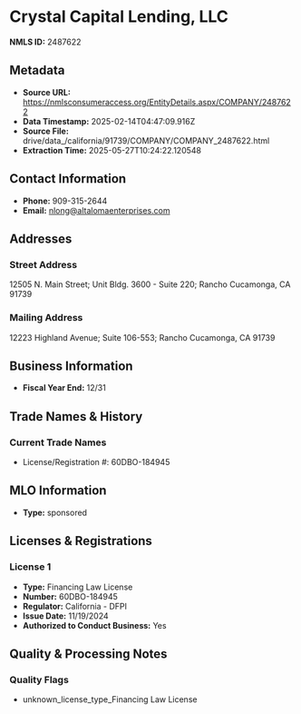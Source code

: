 # Crystal Capital Lending, LLC

**NMLS ID:** 2487622

## Metadata
- **Source URL:** https://nmlsconsumeraccess.org/EntityDetails.aspx/COMPANY/2487622
- **Data Timestamp:** 2025-02-14T04:47:09.916Z
- **Source File:** drive/data_/california/91739/COMPANY/COMPANY_2487622.html
- **Extraction Time:** 2025-05-27T10:24:22.120548

## Contact Information
- **Phone:** 909-315-2644
- **Email:** nlong@altalomaenterprises.com

## Addresses
### Street Address
12505 N. Main Street; Unit Bldg. 3600 - Suite 220; Rancho Cucamonga, CA 91739

### Mailing Address
12223 Highland Avenue; Suite 106-553; Rancho Cucamonga, CA 91739

## Business Information
- **Fiscal Year End:** 12/31

## Trade Names & History
### Current Trade Names
- License/Registration #: 60DBO-184945

## MLO Information
- **Type:** sponsored

## Licenses & Registrations

### License 1
- **Type:** Financing Law License
- **Number:** 60DBO-184945
- **Regulator:** California - DFPI
- **Issue Date:** 11/19/2024
- **Authorized to Conduct Business:** Yes

## Quality & Processing Notes
### Quality Flags
- unknown_license_type_Financing Law License
